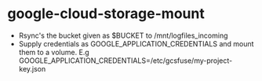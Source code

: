 # google-cloud-storage-mount

* Rsync's the bucket given as $BUCKET to /mnt/logfiles_incoming
* Supply credentials as GOOGLE_APPLICATION_CREDENTIALS and mount them to a volume. 
E.g GOOGLE_APPLICATION_CREDENTIALS=/etc/gcsfuse/my-project-key.json

